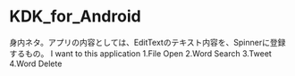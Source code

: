 # KDK_for_Android
身内ネタ。アプリの内容としては、EditTextのテキスト内容を、Spinnerに登録するもの。
I want to this application
1.File Open
2.Word Search
3.Tweet
4.Word Delete
